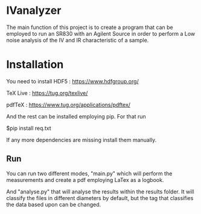 # IVanalyzer 
The main function of this project is to create a program that can be employed to run an SR830 with an Agilent Source in order to perform a Low noise analysis of the IV and IR characteristic of a sample.


# Installation
You need to install HDF5 : https://www.hdfgroup.org/

TeX Live : https://tug.org/texlive/

pdfTeX : https://www.tug.org/applications/pdftex/

And the rest can be installed employing pip. For that run 

$pip install req.txt

If any more dependencies are missing install them manually.

## Run
You can run two different modes, "main.py" which will perform the measurements and create a pdf employing LaTex as a logbook.

And "analyse.py" that will analyse the results within the results folder. It will classify the files in different diameters by default, but the tag that classifies the data based upon can be changed.
